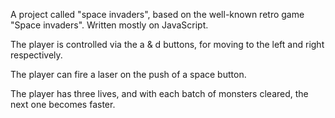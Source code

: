 A project called "space invaders", based on the well-known retro game "Space invaders". Written mostly on JavaScript.

The player is controlled via the a & d buttons, for moving to the left and right respectively.

The player can fire a laser on the push of a space button.

The player has three lives, and with each batch of monsters cleared, the next one becomes faster.
